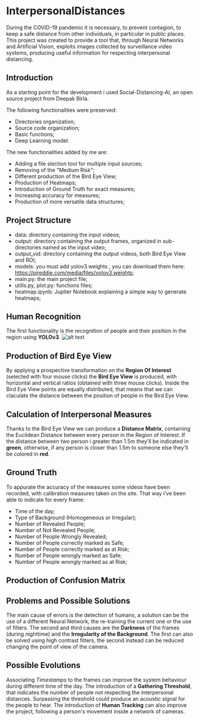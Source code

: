 # InterpersonalDistances
During the COVID-19 pandemic it is necessary, to prevent contagion, to keep a safe distance from other individuals, in particular in public places. This project was created to provide a tool that, through Neural Networks and Artificial Vision, exploits images collected by surveillance video systems, producing useful information for respecting interpersonal distancing.

## Introduction
As a starting point for the development i used Social-Distancing-AI, an open source project from Deepak Birla.

The following functionalities were preserved:
* Directories organization;
* Source code organization;
* Basic functions;
* Deep Learning model.

The new functionalities added by me are:
* Adding a file slection tool for multiple input sources;
* Removing of the "Medium Risk";
* Different production of the Bird Eye View;
* Production of Heatmaps;
* Introduction of Ground Truth for exact measures;
* Increasing accuracy for measures;
* Production of more versatile data structures;

## Project Structure
* data: directory containing the input videos;
* output: directory containing the output frames, organized in sub-directories named as the input video;
* output_vid: directory containing the output videos, both Bird Eye View and ROI;
* models: you must add yolov3.weights , you can download them here: https://pjreddie.com/media/files/yolov3.weights;
* main.py: the main project file;
* utills.py, plot.py: functions files;
* heatmap.ipynb: Jupiter Notebook explaining a simple way to generate heatmaps;

## Human Recognition
The first functionality is the recognition of people and their position in the region using **YOLOv3**.
![alt text](https://github.com/[MatteoLucchi1998]/[InterpersonalDistances]/blob/[main]/images/1.PNG?raw=true)

## Production of Bird Eye View
By applying a prospective transformation on the **Region Of Interest** (selected with four mouse clicks) the **Bird Eye View** is produced, with horizontal and vertical ratios (obtained with three mouse clicks). Inside the Bird Eye View points are equally distributed, that means that we can claculate the distance between the position of people in the Bird Eye View.

## Calculation of Interpersonal Measures
Thanks to the Bird Eye View we can produce a **Distance Matrix**, containing the Euclidean Distance between every person in the Region of Interest.
If the distance between two person i greater than 1.5m they'll be indicated in **green**, otherwise, if any person is closer than 1.5m to someone else they'll be colored in **red**.

## Ground Truth
To appurate the accuracy of the measures some videos have been recorded, with calibration measures taken on the site.
That way i've been able to indicate for every frame:
* Time of the day;
* Type of Background (Homogeneous or Irregular);
* Number of Revealed People;
* Number of Not Revealed People;
* Number of People Wrongly Revealed;
* Number of People correctly marked as Safe;
* Number of People correctly marked as at Risk;
* Number of People wrongly marked as Safe;
* Number of People wrongly marked as at Risk;

## Production of Confusion Matrix

## Problems and Possible Solutions
The main cause of errors is the detection of humans, a solution can be the use of a different Neural Network, the re-training the current one or the use of filters.
The second and third causes are the **Darkness** of the frames (during nighttime) and the **Irregularity of the Background**. The first can also be solved using high contrast filters, the second instead can be reduced changing the point of view of the camera.

## Possible Evolutions
Associating *Timestamps* to the frames can improve the system behaviour during different time of the day.
The introduction of a **Gathering Threshold**, that indicates the number of people not respecting the interpersonal distances. Surpassing the threshold could produce an acoustic signal for the people to hear.
The introduction of **Human Tracking** can also improve the project, following a person's movement inside a network of cameras.
